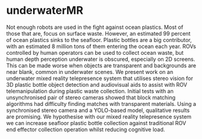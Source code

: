 # underwaterMR

Not enough robots are used in the fight against ocean plastics. Most of those that are, focus on surface waste. However, an estimated 99 percent of ocean plastics sinks to the seafloor. Plastic bottles are a big contributor, with an estimated 8 million tons of them entering the ocean each year. ROVs controlled by human operators can be used to collect ocean waste, but human depth perception underwater is obscured, especially on 2D screens. This can be made worse when objects are transparent and backgrounds are near blank, common in underwater scenes. We present work on an underwater mixed reality telepresence system that utilises stereo vision for 3D plastic bottle object detection and audiovisual aids to assist with ROV telemanipulation during plastic waste collection.  Initial tests with an unsynchronised pair of stereo cameras showed that block matching algorithms had difficulty finding matches with transparent materials. Using a synchronised stereo camera and a YOLO-based model, qualitative results are promising. We hypothesise with our mixed reality telepresence system we can increase seafloor plastic bottle collection against traditional ROV end effector collection operation whilst reducing cognitive load.
